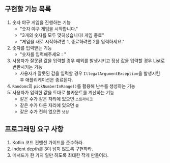 ## 구현할 기능 목록

1. 숫자 야구 게임을 진행하는 기능
   - "숫자 야구 게임을 시작합니다."
   - "3개의 숫자를 모두 맞히셨습니다! 게임 종료"
   - "게임을 새로 시작하려면 1, 종료하려면 2를 입력하세요."
2. 숫자를 입력받는 기능
   - "숫자를 입력해주세요 : "
3. 사용자가 잘못된 값을 입력할 경우 예외를 발생시키고 정상 값을 입력할 경우 List로 변환시키는 기능
   - 사용자가 잘못된 값을 입력할 경우 `IllegalArgumentException`을 발생시킨 후 애플리케이션은 종료된다. 
4. `Randoms`의 `pickNumberInRange()`를 활용해 난수를 생성하는 기능
5. 사용자가 입력한 값을 토대로 볼카운트를 계산하는 기능
   - 같은 수가 같은 자리에 있으면 `스트라이크`
   - 같은 수가 다른 자리에 있으면 `볼`
   - 같은 수가 전혀 없으면 `낫싱`

## 프로그래밍 요구 사항

1. Kotlin 코드 컨벤션 가이드를 준수하라.
2. indent depth를 3이 넘지 않도록 구현하라.
3. 메서드가 한 가지 일만 하도록 최대한 작게 만들어라.